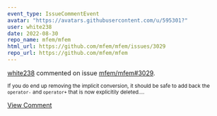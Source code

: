 ```yaml
---
event_type: IssueCommentEvent
avatar: "https://avatars.githubusercontent.com/u/595301?"
user: white238
date: 2022-08-30
repo_name: mfem/mfem
html_url: https://github.com/mfem/mfem/issues/3029
repo_url: https://github.com/mfem/mfem
---
```


<a href='https://github.com/white238' target='_blank'>white238</a> commented on issue <a href='https://github.com/mfem/mfem/issues/3029' target='_blank'>mfem/mfem#3029</a>.

<small>If you do end up removing the implicit conversion, it should be safe to add back the `operator-` and `operator+` that is now explicitily deleted....</small>

<a href='https://github.com/mfem/mfem/issues/3029' target='_blank'>View Comment</a>